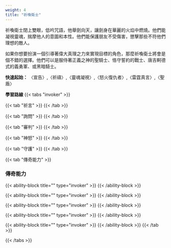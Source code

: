 ```yaml
---
weight: 4
title: "祈喚衛士"
---
```


祈喚衛士閉上雙眼，低吟咒語，他舉劍向天，讓劍身在華麗的火焰中燃燒。他們能凝視靈魂，揣摩他人的意圖和本性。他們能保護朋友不受傷害，懲擊那些不符他們理想的敵人。

如果你想要扮演一個引導著偉大真理之力來實現目標的角色，那麼祈喚衛士將會是個不錯的選擇。他們可以是服侍著正義之神的聖騎士、恪守誓約的戰士、唐吉軻德式的義勇軍、或黑暗騎士。

<b>快速起始：</b> 〈宣告〉,〈祈禱〉,〈靈魂凝視〉,〈怒火復仇者〉,〈雷霆真言〉,〈聖盾〉

<b>學習路線</b>
{{< tabs "invoker" >}}

{{< tab "祈言"  >}}
{{< /tab >}}

{{< tab "詢問"  >}}
{{< /tab >}}

{{< tab "審判"  >}}
{{< /tab >}}

{{< tab "神怒"  >}}
{{< /tab >}}

{{< tab "守護"  >}}
{{< /tab >}}

{{< tab "傳奇能力"  >}}
<h3 style="color: var(--role-color-invoker);">傳奇能力</h3>

{{< ability-block title="" type="invoker" >}}
{{< /ability-block >}}

{{< ability-block title="" type="invoker" >}}
{{< /ability-block >}}

{{< ability-block title="" type="invoker" >}}
{{< /ability-block >}}

{{< ability-block title="" type="invoker" >}}
{{< /ability-block >}}

{{< ability-block title="" type="invoker" >}}
{{< /ability-block >}}
{{< /tab >}}

{{< /tabs >}}